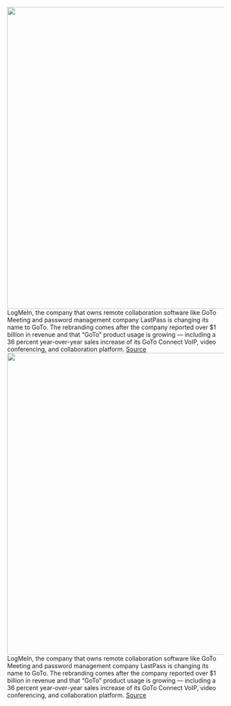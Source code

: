 <img src='https://cdn.vox-cdn.com/thumbor/nOK4iHdqiwd2Qtv_-mCzmCfFW2Q=/0x0:4400x2475/1200x800/filters:focal(0x949:704x1653)/cdn.vox-cdn.com/uploads/chorus_image/image/70461804/GoTo_App___Meeting_Settings__In_Session__.0.png' width='700px' /><br/>
LogMeIn, the company that owns remote collaboration software like GoTo Meeting and password management company LastPass is changing its name to GoTo. The rebranding comes after the company reported over $1 billion in revenue and that “GoTo” product usage is growing — including a 36 percent year-over-year sales increase of its GoTo Connect VoIP, video conferencing, and collaboration platform.
<a href='https://www.theverge.com/2022/2/2/22912367/logmein-rebranding-as-goto-like-gotomeeting'> Source <a/><img src='https://cdn.vox-cdn.com/thumbor/nOK4iHdqiwd2Qtv_-mCzmCfFW2Q=/0x0:4400x2475/1200x800/filters:focal(0x949:704x1653)/cdn.vox-cdn.com/uploads/chorus_image/image/70461804/GoTo_App___Meeting_Settings__In_Session__.0.png' width='700px' /><br/>
LogMeIn, the company that owns remote collaboration software like GoTo Meeting and password management company LastPass is changing its name to GoTo. The rebranding comes after the company reported over $1 billion in revenue and that “GoTo” product usage is growing — including a 36 percent year-over-year sales increase of its GoTo Connect VoIP, video conferencing, and collaboration platform.
<a href='https://www.theverge.com/2022/2/2/22912367/logmein-rebranding-as-goto-like-gotomeeting'> Source <a/>